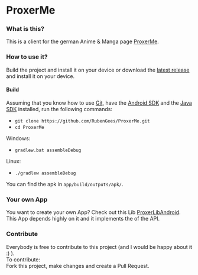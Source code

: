 # ProxerMe

### What is this?

This is a client for the german Anime & Manga page [ProxerMe](https://proxer.me/).

### How to use it?

Build the project and install it on your device or download the [latest release](https://github.com/proxer/ProxerAndroid/releases) and install it on your device.

#### Build

Assuming that you know how to use [Git](https://git-scm.com/), have the [Android SDK](https://developer.android.com/sdk/index.html) and the [Java SDK](http://www.oracle.com/technetwork/java/javase/overview/index.html) installed,
run the following commands:

- `git clone https://github.com/RubenGees/ProxerMe.git`
- `cd ProxerMe`

Windows:
- `gradlew.bat assembleDebug`

Linux:
- `./gradlew assembleDebug`

You can find the apk in `app/build/outputs/apk/`.

### Your own App

You want to create your own App? Check out this Lib [ProxerLibAndroid](https://github.com/proxer/ProxerLibAndroid).
This App depends highly on it and it implements the of the API.

### Contribute

Everybody is free to contribute to this project (and I would be happy about it :) ).  
To contribute:  
Fork this project, make changes and create a Pull Request.
